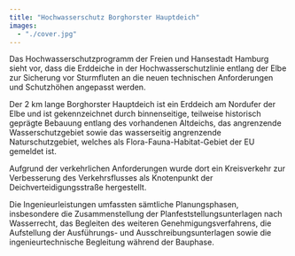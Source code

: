 ```yaml
---
title: "Hochwasserschutz Borghorster Hauptdeich"
images:
  - "./cover.jpg"
---
```


Das Hochwasserschutzprogramm der Freien und Hansestadt Hamburg sieht vor,
dass die Erddeiche in der Hochwasserschutzlinie entlang der Elbe zur
Sicherung vor Sturmfluten an die neuen technischen Anforderungen und
Schutzhöhen angepasst werden.

Der 2 km lange Borghorster Hauptdeich
ist ein Erddeich am Nordufer der Elbe und ist gekennzeichnet durch
binnenseitige, teilweise historisch geprägte Bebauung entlang des
vorhandenen Altdeichs, das angrenzende Wasserschutzgebiet sowie das
wasserseitig angrenzende Naturschutzgebiet, welches als
Flora-Fauna-Habitat-Gebiet der EU gemeldet ist.

Aufgrund der verkehrlichen Anforderungen wurde dort ein Kreisverkehr zur Verbesserung
des Verkehrsflusses als Knotenpunkt der Deichverteidigungsstraße
hergestellt.

Die Ingenieurleistungen umfassten sämtliche
Planungsphasen, insbesondere die Zusammenstellung der
Planfeststellungsunterlagen nach Wasserrecht, das Begleiten des weiteren
Genehmigungsverfahrens, die Aufstellung der Ausführungs- und
Ausschreibungsunterlagen sowie die ingenieurtechnische Begleitung
während der Bauphase.
